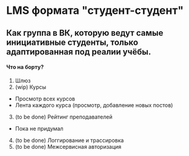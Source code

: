 # LMS формата "студент-студент"
## Как группа в ВК, которую ведут самые инициативные студенты, только адаптированная под реалии учёбы.

#### Что на борту?
1. Шлюз
2. (wip) Курсы
* Просмотр всех курсов
* Лента каждого курса (просмотр, добавление новых постов)
3. (to be done) Рейтинг преподавателей
* Пока не придумал
4. (to be done) Логгирование и трассировка
5. (to be done) Межсервисная авторизация
